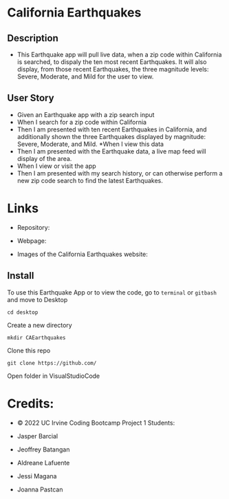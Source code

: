 # California Earthquakes 

## Description 
* This Earthquake app will pull live data, when a zip code within California is searched, to dispaly the ten most recent Earthquakes. It will also display, from those recent Earthquakes, the three magnitude levels: Severe, Moderate, and Mild for the user to view.

## User Story
* Given an Earthquake app with a zip search input 
* When I search for a zip code within California
* Then I am presented with ten recent Earthquakes in California, and additionally shown the three Earthquakes displayed by magnitude: Severe, Moderate, and Mild.
*When I view this data
* Then I am presented with the Earthquake data, a live map feed will display of the area. 
* When I view or visit the app
* Then I am presented with my search history, or can otherwise perform a new zip code search to find the latest Earthquakes.

# Links
* Repository:

* Webpage:

* Images of the California Earthquakes website:

## Install
To use this Earthquake App or to view the code, go to `terminal` or `gitbash` and move to Desktop
 
    cd desktop

Create a new directory

    mkdir CAEarthquakes

Clone this repo

    git clone https://github.com/

Open folder in VisualStudioCode

# Credits:
* © 2022 UC Irvine Coding Bootcamp Project 1 Students:

* Jasper Barcial
* Jeoffrey Batangan
* Aldreane Lafuente 
* Jessi Magana
* Joanna Pastcan




